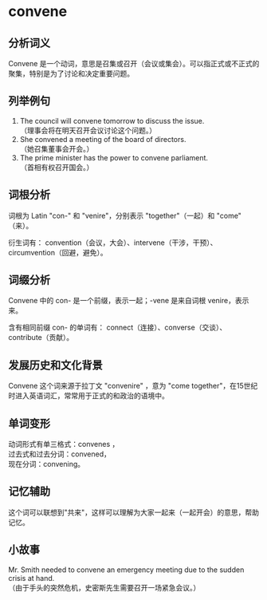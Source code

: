 # convene

## 分析词义

  

Convene 是一个动词，意思是召集或召开（会议或集会）。可以指正式或不正式的聚集，特别是为了讨论和决定重要问题。

  

## 列举例句

  

1.  The council will convene tomorrow to discuss the issue.  
    （理事会将在明天召开会议讨论这个问题。）
2.  She convened a meeting of the board of directors.  
    （她召集董事会开会。）
3.  The prime minister has the power to convene parliament.  
    （首相有权召开国会。）

  

## 词根分析

  

词根为 Latin "con-" 和 "venire"，分别表示 "together"（一起）和 "come" （来）。

  

衍生词有： convention（会议，大会）、intervene（干涉，干预）、circumvention（回避，避免）。

  

## 词缀分析

  

Convene 中的 con- 是一个前缀，表示一起；-vene 是来自词根 venire，表示来。

  

含有相同前缀 con- 的单词有： connect（连接）、converse（交谈）、contribute（贡献）。

  

## 发展历史和文化背景

  

Convene 这个词来源于拉丁文 "convenire" ，意为 "come together"，在15世纪时进入英语词汇，常常用于正式的和政治的语境中。

  

## 单词变形

  

动词形式有单三格式：convenes ，  
过去式和过去分词：convened，  
现在分词：convening。

  

## 记忆辅助

  

这个词可以联想到"共来"，这样可以理解为大家一起来（一起开会）的意思，帮助记忆。

  

## 小故事

  

Mr. Smith needed to convene an emergency meeting due to the sudden crisis at hand.  
（由于手头的突然危机，史密斯先生需要召开一场紧急会议。）
